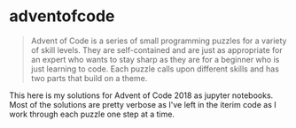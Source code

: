 # adventofcode

> Advent of Code is a series of small programming puzzles for a variety of skill levels. They are self-contained and are just as appropriate for an expert who wants to stay sharp as they are for a beginner who is just learning to code. Each puzzle calls upon different skills and has two parts that build on a theme.

This here is my solutions for Advent of Code 2018 as jupyter notebooks. Most of the solutions are pretty verbose as I've left in the iterim code as I work through each puzzle one step at a time. 

